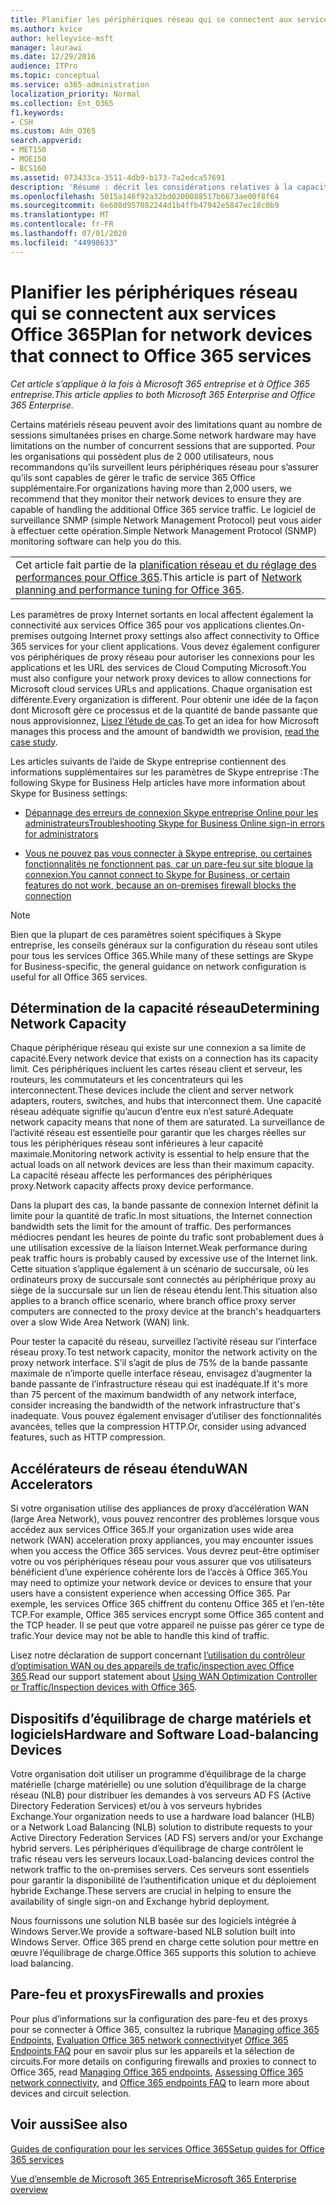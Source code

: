 ```yaml
---
title: Planifier les périphériques réseau qui se connectent aux services Office 365
ms.author: kvice
author: kelleyvice-msft
manager: laurawi
ms.date: 12/29/2016
audience: ITPro
ms.topic: conceptual
ms.service: o365-administration
localization_priority: Normal
ms.collection: Ent_O365
f1.keywords:
- CSH
ms.custom: Adm_O365
search.appverid:
- MET150
- MOE150
- BCS160
ms.assetid: 073433ca-3511-4db9-b173-7a2edca57691
description: 'Résumé : décrit les considérations relatives à la capacité réseau, aux accélérateurs de réseau étendu et aux périphériques d’équilibrage de charge utilisés pour se connecter à Office 365.'
ms.openlocfilehash: 5015a146f92a32bd0200088517b6673ae00f8f64
ms.sourcegitcommit: 6e608d957082244d1b4ffb47942e5847ec18c0b9
ms.translationtype: MT
ms.contentlocale: fr-FR
ms.lasthandoff: 07/01/2020
ms.locfileid: "44998633"
---
```

# <a name="plan-for-network-devices-that-connect-to-office-365-services"></a><span data-ttu-id="79b8d-103">Planifier les périphériques réseau qui se connectent aux services Office 365</span><span class="sxs-lookup"><span data-stu-id="79b8d-103">Plan for network devices that connect to Office 365 services</span></span>

<span data-ttu-id="79b8d-104">*Cet article s’applique à la fois à Microsoft 365 entreprise et à Office 365 entreprise.*</span><span class="sxs-lookup"><span data-stu-id="79b8d-104">*This article applies to both Microsoft 365 Enterprise and Office 365 Enterprise.*</span></span>
  
<span data-ttu-id="79b8d-105">Certains matériels réseau peuvent avoir des limitations quant au nombre de sessions simultanées prises en charge.</span><span class="sxs-lookup"><span data-stu-id="79b8d-105">Some network hardware may have limitations on the number of concurrent sessions that are supported.</span></span> <span data-ttu-id="79b8d-106">Pour les organisations qui possèdent plus de 2 000 utilisateurs, nous recommandons qu’ils surveillent leurs périphériques réseau pour s’assurer qu’ils sont capables de gérer le trafic de service 365 Office supplémentaire.</span><span class="sxs-lookup"><span data-stu-id="79b8d-106">For organizations having more than 2,000 users, we recommend that they monitor their network devices to ensure they are capable of handling the additional Office 365 service traffic.</span></span> <span data-ttu-id="79b8d-107">Le logiciel de surveillance SNMP (simple Network Management Protocol) peut vous aider à effectuer cette opération.</span><span class="sxs-lookup"><span data-stu-id="79b8d-107">Simple Network Management Protocol (SNMP) monitoring software can help you do this.</span></span>

||
|:-----|
| <span data-ttu-id="79b8d-108">Cet article fait partie de la [planification réseau et du réglage des performances pour Office 365](https://aka.ms/tune).</span><span class="sxs-lookup"><span data-stu-id="79b8d-108">This article is part of [Network planning and performance tuning for Office 365](https://aka.ms/tune).</span></span>|

<span data-ttu-id="79b8d-109">Les paramètres de proxy Internet sortants en local affectent également la connectivité aux services Office 365 pour vos applications clientes.</span><span class="sxs-lookup"><span data-stu-id="79b8d-109">On-premises outgoing Internet proxy settings also affect connectivity to Office 365 services for your client applications.</span></span> <span data-ttu-id="79b8d-110">Vous devez également configurer vos périphériques de proxy réseau pour autoriser les connexions pour les applications et les URL des services de Cloud Computing Microsoft.</span><span class="sxs-lookup"><span data-stu-id="79b8d-110">You must also configure your network proxy devices to allow connections for Microsoft cloud services URLs and applications.</span></span> <span data-ttu-id="79b8d-111">Chaque organisation est différente.</span><span class="sxs-lookup"><span data-stu-id="79b8d-111">Every organization is different.</span></span> <span data-ttu-id="79b8d-112">Pour obtenir une idée de la façon dont Microsoft gère ce processus et de la quantité de bande passante que nous approvisionnez, [Lisez l’étude de cas](https://www.microsoft.com/itshowcase/Article/Content/631/Optimizing-network-performance-for-Microsoft-Office-365).</span><span class="sxs-lookup"><span data-stu-id="79b8d-112">To get an idea for how Microsoft manages this process and the amount of bandwidth we provision, [read the case study](https://www.microsoft.com/itshowcase/Article/Content/631/Optimizing-network-performance-for-Microsoft-Office-365).</span></span>
  
<span data-ttu-id="79b8d-113">Les articles suivants de l’aide de Skype entreprise contiennent des informations supplémentaires sur les paramètres de Skype entreprise :</span><span class="sxs-lookup"><span data-stu-id="79b8d-113">The following Skype for Business Help articles have more information about Skype for Business settings:</span></span>
  
- [<span data-ttu-id="79b8d-114">Dépannage des erreurs de connexion Skype entreprise Online pour les administrateurs</span><span class="sxs-lookup"><span data-stu-id="79b8d-114">Troubleshooting Skype for Business Online sign-in errors for administrators</span></span>](https://docs.microsoft.com/skypeforbusiness/set-up-skype-for-business-online/troubleshooting-sign-in-errors-for-admins)

- [<span data-ttu-id="79b8d-115">Vous ne pouvez pas vous connecter à Skype entreprise, ou certaines fonctionnalités ne fonctionnent pas, car un pare-feu sur site bloque la connexion.</span><span class="sxs-lookup"><span data-stu-id="79b8d-115">You cannot connect to Skype for Business, or certain features do not work, because an on-premises firewall blocks the connection</span></span>](https://go.microsoft.com/fwlink/p/?LinkID=243625)

> [!NOTE]
> <span data-ttu-id="79b8d-116">Bien que la plupart de ces paramètres soient spécifiques à Skype entreprise, les conseils généraux sur la configuration du réseau sont utiles pour tous les services Office 365.</span><span class="sxs-lookup"><span data-stu-id="79b8d-116">While many of these settings are Skype for Business-specific, the general guidance on network configuration is useful for all Office 365 services.</span></span>
  
## <a name="determining-network-capacity"></a><span data-ttu-id="79b8d-117">Détermination de la capacité réseau</span><span class="sxs-lookup"><span data-stu-id="79b8d-117">Determining Network Capacity</span></span>

<span data-ttu-id="79b8d-118">Chaque périphérique réseau qui existe sur une connexion a sa limite de capacité.</span><span class="sxs-lookup"><span data-stu-id="79b8d-118">Every network device that exists on a connection has its capacity limit.</span></span> <span data-ttu-id="79b8d-119">Ces périphériques incluent les cartes réseau client et serveur, les routeurs, les commutateurs et les concentrateurs qui les interconnectent.</span><span class="sxs-lookup"><span data-stu-id="79b8d-119">These devices include the client and server network adapters, routers, switches, and hubs that interconnect them.</span></span> <span data-ttu-id="79b8d-120">Une capacité réseau adéquate signifie qu’aucun d’entre eux n’est saturé.</span><span class="sxs-lookup"><span data-stu-id="79b8d-120">Adequate network capacity means that none of them are saturated.</span></span> <span data-ttu-id="79b8d-121">La surveillance de l’activité réseau est essentielle pour garantir que les charges réelles sur tous les périphériques réseau sont inférieures à leur capacité maximale.</span><span class="sxs-lookup"><span data-stu-id="79b8d-121">Monitoring network activity is essential to help ensure that the actual loads on all network devices are less than their maximum capacity.</span></span> <span data-ttu-id="79b8d-122">La capacité réseau affecte les performances des périphériques proxy.</span><span class="sxs-lookup"><span data-stu-id="79b8d-122">Network capacity affects proxy device performance.</span></span>
  
<span data-ttu-id="79b8d-123">Dans la plupart des cas, la bande passante de connexion Internet définit la limite pour la quantité de trafic.</span><span class="sxs-lookup"><span data-stu-id="79b8d-123">In most situations, the Internet connection bandwidth sets the limit for the amount of traffic.</span></span> <span data-ttu-id="79b8d-124">Des performances médiocres pendant les heures de pointe du trafic sont probablement dues à une utilisation excessive de la liaison Internet.</span><span class="sxs-lookup"><span data-stu-id="79b8d-124">Weak performance during peak traffic hours is probably caused by excessive use of the Internet link.</span></span> <span data-ttu-id="79b8d-125">Cette situation s’applique également à un scénario de succursale, où les ordinateurs proxy de succursale sont connectés au périphérique proxy au siège de la succursale sur un lien de réseau étendu lent.</span><span class="sxs-lookup"><span data-stu-id="79b8d-125">This situation also applies to a branch office scenario, where branch office proxy server computers are connected to the proxy device at the branch's headquarters over a slow Wide Area Network (WAN) link.</span></span>
  
<span data-ttu-id="79b8d-126">Pour tester la capacité du réseau, surveillez l’activité réseau sur l’interface réseau proxy.</span><span class="sxs-lookup"><span data-stu-id="79b8d-126">To test network capacity, monitor the network activity on the proxy network interface.</span></span> <span data-ttu-id="79b8d-127">S’il s’agit de plus de 75% de la bande passante maximale de n’importe quelle interface réseau, envisagez d’augmenter la bande passante de l’infrastructure réseau qui est inadéquate.</span><span class="sxs-lookup"><span data-stu-id="79b8d-127">If it's more than 75 percent of the maximum bandwidth of any network interface, consider increasing the bandwidth of the network infrastructure that's inadequate.</span></span> <span data-ttu-id="79b8d-128">Vous pouvez également envisager d’utiliser des fonctionnalités avancées, telles que la compression HTTP.</span><span class="sxs-lookup"><span data-stu-id="79b8d-128">Or, consider using advanced features, such as HTTP compression.</span></span>
  
## <a name="wan-accelerators"></a><span data-ttu-id="79b8d-129">Accélérateurs de réseau étendu</span><span class="sxs-lookup"><span data-stu-id="79b8d-129">WAN Accelerators</span></span>

<span data-ttu-id="79b8d-130">Si votre organisation utilise des appliances de proxy d’accélération WAN (large Area Network), vous pouvez rencontrer des problèmes lorsque vous accédez aux services Office 365.</span><span class="sxs-lookup"><span data-stu-id="79b8d-130">If your organization uses wide area network (WAN) acceleration proxy appliances, you may encounter issues when you access the Office 365 services.</span></span> <span data-ttu-id="79b8d-131">Vous devrez peut-être optimiser votre ou vos périphériques réseau pour vous assurer que vos utilisateurs bénéficient d’une expérience cohérente lors de l’accès à Office 365.</span><span class="sxs-lookup"><span data-stu-id="79b8d-131">You may need to optimize your network device or devices to ensure that your users have a consistent experience when accessing Office 365.</span></span> <span data-ttu-id="79b8d-132">Par exemple, les services Office 365 chiffrent du contenu Office 365 et l’en-tête TCP.</span><span class="sxs-lookup"><span data-stu-id="79b8d-132">For example, Office 365 services encrypt some Office 365 content and the TCP header.</span></span> <span data-ttu-id="79b8d-133">Il se peut que votre appareil ne puisse pas gérer ce type de trafic.</span><span class="sxs-lookup"><span data-stu-id="79b8d-133">Your device may not be able to handle this kind of traffic.</span></span>
  
<span data-ttu-id="79b8d-134">Lisez notre déclaration de support concernant [l’utilisation du contrôleur d’optimisation WAN ou des appareils de trafic/inspection avec Office 365](https://support.microsoft.com/kb/2690045).</span><span class="sxs-lookup"><span data-stu-id="79b8d-134">Read our support statement about [Using WAN Optimization Controller or Traffic/Inspection devices with Office 365](https://support.microsoft.com/kb/2690045).</span></span>
  
## <a name="hardware-and-software-load-balancing-devices"></a><span data-ttu-id="79b8d-135">Dispositifs d’équilibrage de charge matériels et logiciels</span><span class="sxs-lookup"><span data-stu-id="79b8d-135">Hardware and Software Load-balancing Devices</span></span>

<span data-ttu-id="79b8d-136">Votre organisation doit utiliser un programme d’équilibrage de la charge matérielle (charge matérielle) ou une solution d’équilibrage de la charge réseau (NLB) pour distribuer les demandes à vos serveurs AD FS (Active Directory Federation Services) et/ou à vos serveurs hybrides Exchange.</span><span class="sxs-lookup"><span data-stu-id="79b8d-136">Your organization needs to use a hardware load balancer (HLB) or a Network Load Balancing (NLB) solution to distribute requests to your Active Directory Federation Services (AD FS) servers and/or your Exchange hybrid servers.</span></span> <span data-ttu-id="79b8d-137">Les périphériques d’équilibrage de charge contrôlent le trafic réseau vers les serveurs locaux.</span><span class="sxs-lookup"><span data-stu-id="79b8d-137">Load-balancing devices control the network traffic to the on-premises servers.</span></span> <span data-ttu-id="79b8d-138">Ces serveurs sont essentiels pour garantir la disponibilité de l’authentification unique et du déploiement hybride Exchange.</span><span class="sxs-lookup"><span data-stu-id="79b8d-138">These servers are crucial in helping to ensure the availability of single sign-on and Exchange hybrid deployment.</span></span>
  
<span data-ttu-id="79b8d-139">Nous fournissons une solution NLB basée sur des logiciels intégrée à Windows Server.</span><span class="sxs-lookup"><span data-stu-id="79b8d-139">We provide a software-based NLB solution built into Windows Server.</span></span> <span data-ttu-id="79b8d-140">Office 365 prend en charge cette solution pour mettre en œuvre l’équilibrage de charge.</span><span class="sxs-lookup"><span data-stu-id="79b8d-140">Office 365 supports this solution to achieve load balancing.</span></span>
  
## <a name="firewalls-and-proxies"></a><span data-ttu-id="79b8d-141">Pare-feu et proxys</span><span class="sxs-lookup"><span data-stu-id="79b8d-141">Firewalls and proxies</span></span>

<span data-ttu-id="79b8d-142">Pour plus d’informations sur la configuration des pare-feu et des proxys pour se connecter à Office 365, consultez la rubrique [Managing office 365 Endpoints](https://support.office.com/article/99cab9d4-ef59-4207-9f2b-3728eb46bf9a), [Evaluation Office 365 network connectivity](assessing-network-connectivity.md)et [Office 365 Endpoints FAQ](https://support.office.com/article/d4088321-1c89-4b96-9c99-54c75cae2e6d) pour en savoir plus sur les appareils et la sélection de circuits.</span><span class="sxs-lookup"><span data-stu-id="79b8d-142">For more details on configuring firewalls and proxies to connect to Office 365, read [Managing Office 365 endpoints](https://support.office.com/article/99cab9d4-ef59-4207-9f2b-3728eb46bf9a), [Assessing Office 365 network connectivity](assessing-network-connectivity.md), and [Office 365 endpoints FAQ](https://support.office.com/article/d4088321-1c89-4b96-9c99-54c75cae2e6d) to learn more about devices and circuit selection.</span></span>
  
## <a name="see-also"></a><span data-ttu-id="79b8d-143">Voir aussi</span><span class="sxs-lookup"><span data-stu-id="79b8d-143">See also</span></span>

[<span data-ttu-id="79b8d-144">Guides de configuration pour les services Office 365</span><span class="sxs-lookup"><span data-stu-id="79b8d-144">Setup guides for Office 365 services</span></span>](setup-guides-for-office-365.md)

[<span data-ttu-id="79b8d-145">Vue d’ensemble de Microsoft 365 Entreprise</span><span class="sxs-lookup"><span data-stu-id="79b8d-145">Microsoft 365 Enterprise overview</span></span>](https://docs.microsoft.com/microsoft-365/enterprise/microsoft-365-overview)
